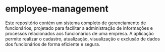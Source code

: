 # employee-management
Este repositório contém um sistema completo de gerenciamento de funcionários, projetado para facilitar a administração de informações e processos relacionados aos funcionários de uma empresa. A aplicação permite realizar o cadastro, atualização, visualização e exclusão de dados dos funcionários de forma eficiente e segura.
